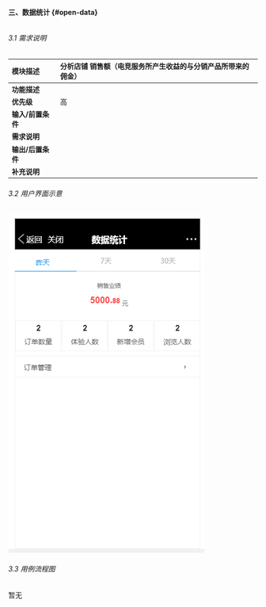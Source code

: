 #### 三、数据统计 {#open-data}

###### 

###### 3.1 需求说明

| **模块描述** | 分析店铺 销售额（电竞服务所产生收益的与分销产品所带来的佣金） |
| :--- | :--- |
| **功能描述** |  |
| **优先级** | 高 |
| **输入/前置条件** |  |
| **需求说明** |  |
| **输出/后置条件** |  |
| **补充说明** |  |

###### 3.2 用户界面示意

![](/assets/数据用户示例.png)

###### 3.3 用例流程图

暂无

